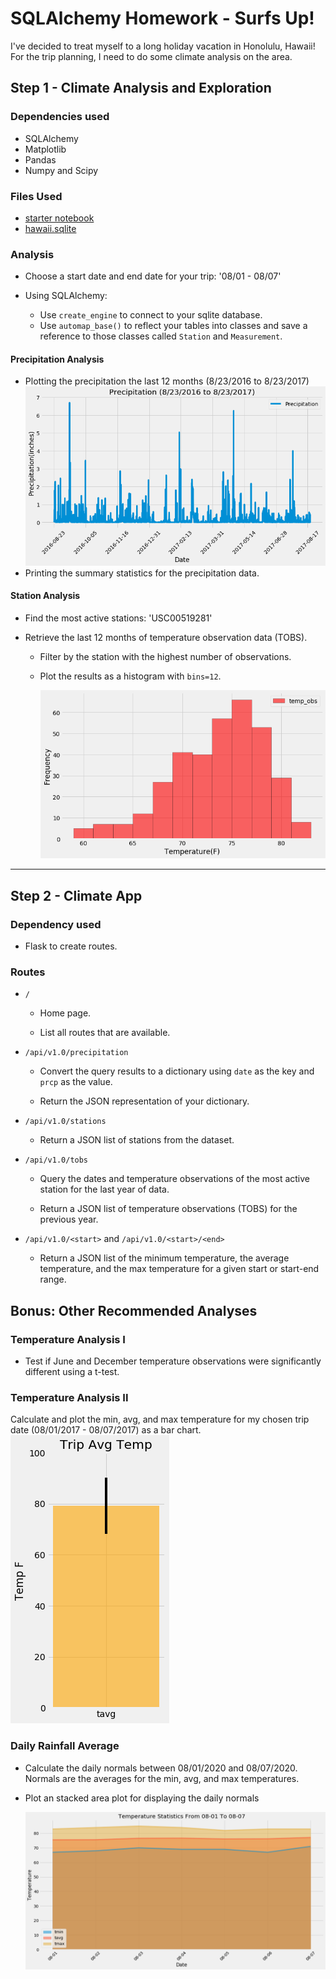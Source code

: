 # SQLAlchemy Homework - Surfs Up!

I've decided to treat myself to a long holiday vacation in Honolulu, Hawaii! For the trip planning, I need to do some climate analysis on the area. 

## Step 1 - Climate Analysis and Exploration

### Dependencies used
* SQLAlchemy
* Matplotlib
* Pandas
* Numpy and Scipy

### Files Used
* [starter notebook](climate_starter.ipynb)
* [hawaii.sqlite](Resources/hawaii.sqlite)

### Analysis
* Choose a start date and end date for your trip: '08/01 - 08/07'

* Using SQLAlchemy:
  * Use `create_engine` to connect to your sqlite database.
  * Use `automap_base()` to reflect your tables into classes and save a reference to those classes called `Station` and `Measurement`.

#### Precipitation Analysis

* Plotting the precipitation the last 12 months (8/23/2016 to 8/23/2017)
![precipitation](Images/precipitation.png)
* Printing the summary statistics for the precipitation data.

#### Station Analysis

* Find the most active stations: 'USC00519281'

* Retrieve the last 12 months of temperature observation data (TOBS).

  * Filter by the station with the highest number of observations.

  * Plot the results as a histogram with `bins=12`.

    ![station-histogram](Images/station-histogram.png)

- - -

## Step 2 - Climate App

### Dependency used
* Flask to create routes.

### Routes

* `/`

  * Home page.

  * List all routes that are available.

* `/api/v1.0/precipitation`

  * Convert the query results to a dictionary using `date` as the key and `prcp` as the value.

  * Return the JSON representation of your dictionary.

* `/api/v1.0/stations`

  * Return a JSON list of stations from the dataset.

* `/api/v1.0/tobs`
  * Query the dates and temperature observations of the most active station for the last year of data.
  
  * Return a JSON list of temperature observations (TOBS) for the previous year.

* `/api/v1.0/<start>` and `/api/v1.0/<start>/<end>`

  * Return a JSON list of the minimum temperature, the average temperature, and the max temperature for a given start or start-end range.


## Bonus: Other Recommended Analyses

### Temperature Analysis I

* Test if June and December temperature observations were significantly different using a t-test.


### Temperature Analysis II

Calculate and plot the min, avg, and max temperature for my chosen trip date (08/01/2017 - 08/07/2017) as a bar chart.
  ![temperature](Images/temperature.png)

### Daily Rainfall Average

* Calculate the daily normals between 08/01/2020 and 08/07/2020. Normals are the averages for the min, avg, and max temperatures.

* Plot an stacked area plot for displaying the daily normals

  ![daily-normals](Images/daily-normals.png)


